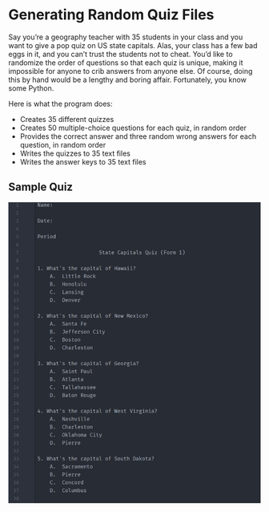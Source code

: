 # Generating Random Quiz Files
Say you’re a geography teacher with 35 students in your class and you want to give a pop quiz on US state capitals. Alas, your class has a few bad eggs in it, and you can’t trust the students not to cheat. You’d like to randomize the order of questions so that each quiz is unique, making it impossible for anyone to crib answers from anyone else. Of course, doing this by hand would be a lengthy and boring affair. Fortunately, you know some Python.

Here is what the program does:
* Creates 35 different quizzes
* Creates 50 multiple-choice questions for each quiz, in random order
* Provides the correct answer and three random wrong answers for each question, in random order
* Writes the quizzes to 35 text files
* Writes the answer keys to 35 text files

## Sample Quiz
<p align=center>
  <img src=./sample_quiz.png alt=sample quiz>
</p>
